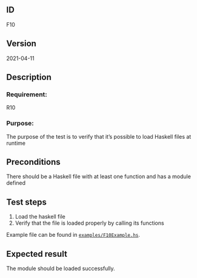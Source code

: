 ## ID

F10

## Version

2021-04-11

## Description

### Requirement: 
R10

### Purpose:

The purpose of the test is to verify that it’s possible to load Haskell files at runtime

## Preconditions
There should be a Haskell file with at least one function and has a module defined

## Test steps

1. Load the haskell file
2. Verify that the file is loaded properly by calling its functions

Example file can be found in [`examples/F10Example.hs`](examples/F10Example.hs).

## Expected result

The module should be loaded successfully.
